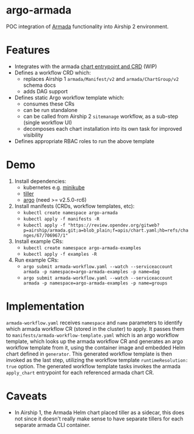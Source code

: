 # argo-armada

POC integration of [Armada](https://opendev.org/airship/armada) functionality into Airship 2 environment.

# Features

* Integrates with the armada [chart entrypoint and CRD](https://review.opendev.org/#/q/topic:chart_entrypoint+(status:open+OR+status:merged)) (WIP)
* Defines a workflow CRD which:
  * replaces Airship 1 `armada/Manifest/v2` and `armada/ChartGroup/v2` schema docs
  * adds DAG support
* Defines static Argo workflow template which:
  * consumes these CRs
  * can be run standalone
  * can be called from Airship 2 `sitemanage` workflow, as a sub-step (single workflow UI)
  * decomposes each chart installation into its own task for improved visibility
* Defines appropriate RBAC roles to run the above template

# Demo

1. Install dependencies:
    * kubernetes e.g. [minikube](https://kubernetes.io/docs/tasks/tools/install-minikube/)
    * [tiller](https://v2.helm.sh/docs/using_helm/#quickstart)
    * [argo](https://argoproj.github.io/docs/argo/demo.html) (need >= v2.5.0-rc6)
1. Install manifests (CRDs, workflow templates, etc):
    * `kubectl create namespace argo-armada`
    * `kubectl apply -f manifests -R`
    * `kubectl apply -f "https://review.opendev.org/gitweb?p=airship/armada.git;a=blob_plain;f=apis/chart.yaml;hb=refs/changes/67/706967/1"`
1. Install example CRs:
    * `kubectl create namespace argo-armada-examples`
    * `kubectl apply -f examples -R`
1. Run example CRs:
    * `argo submit armada-workflow.yaml --watch --serviceaccount armada -p namespace=argo-armada-examples -p name=dag`
    * `argo submit armada-workflow.yaml --watch --serviceaccount armada -p namespace=argo-armada-examples -p name=groups`

# Implementation

`armada-workflow.yaml` receives `namespace` and `name` parameters to identify
which armada workflow CR (stored in the cluster) to apply. It passes them to
`manifests/armada-workflow-template.yaml` which is an argo workflow template,
which looks up the armada workflow CR and generates an argo workflow template
from it, using the container image and embedded Helm chart defined in
`generator`. This generated workflow template is then invoked as the last step,
utilizing the workflow template `runtimeResolution: true` option. The generated
workflow template tasks invokes the armada `apply_chart` entrypoint for each
referenced armada chart CR.

# Caveats

* In Airship 1, the Armada Helm chart placed tiller as a sidecar, this does not
  since it doesn't really make sense to have separate tillers for each separate
  armada CLI container.
